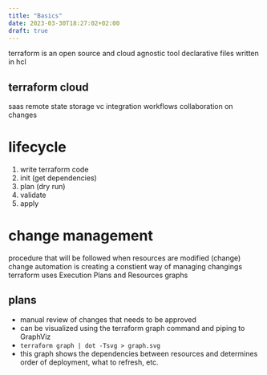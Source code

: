 ```yaml
---
title: "Basics"
date: 2023-03-30T18:27:02+02:00
draft: true
---
```



terraform is an open source and cloud agnostic tool
declarative
files written in hcl


## terraform cloud
saas
remote state storage
vc integration
workflows
collaboration on changes

# lifecycle
1. write terraform code
2. init (get dependencies)
3. plan (dry run)
4. validate
5. apply


# change management
procedure that will be followed when resources are modified (change)
change automation is creating a constient way of managing changings
terraform uses Execution Plans and Resources graphs

## plans
- manual review of changes that needs to be approved
- can be visualized using the terraform graph command and piping to GraphViz
- `terraform graph | dot -Tsvg > graph.svg`
- this graph shows the dependencies between resources and determines order of deployment, what to refresh, etc.




